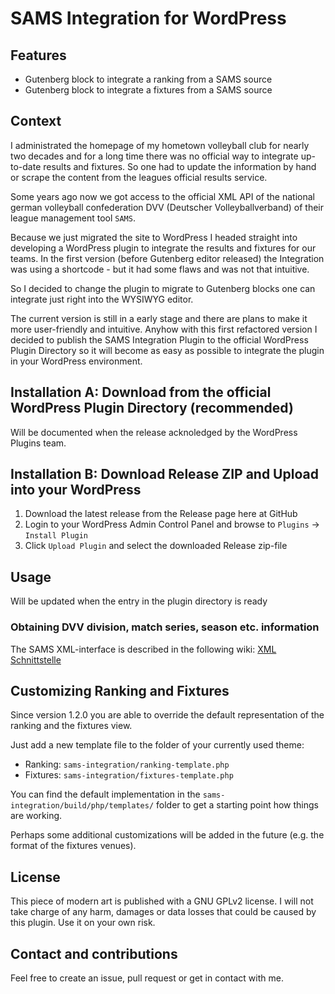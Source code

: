 # SAMS Integration for WordPress

## Features

* Gutenberg block to integrate a ranking from a SAMS source
* Gutenberg block to integrate a fixtures from a SAMS source

## Context

I administrated the homepage of my hometown volleyball club for nearly two decades and for a long time there was no official way to integrate up-to-date results and fixtures.
So one had to update the information by hand or scrape the content from the leagues official results service.

Some years ago now we got access to the official XML API of the national german volleyball confederation DVV (Deutscher Volleyballverband) of their league management tool `SAMS`.

Because we just migrated the site to WordPress I headed straight into developing a WordPress plugin to integrate the results and fixtures for our teams.
In the first version (before Gutenberg editor released) the Integration was using a shortcode - but it had some flaws and was not that intuitive.

So I decided to change the plugin to migrate to Gutenberg blocks one can integrate just right into the WYSIWYG editor.

The current version is still in a early stage and there are plans to make it more user-friendly and intuitive.
Anyhow with this first refactored version I decided to publish the SAMS Integration Plugin to the official WordPress Plugin Directory so it will become as easy as possible to integrate the plugin in your WordPress environment.


## Installation A: Download from the official WordPress Plugin Directory (recommended)

Will be documented when the release acknoledged by the WordPress Plugins team.

## Installation B: Download Release ZIP and Upload into your WordPress

1. Download the latest release from the Release page here at GitHub
1. Login to your WordPress Admin Control Panel and browse to `Plugins` -> `Install Plugin`
1. Click `Upload Plugin` and select the downloaded Release zip-file


## Usage

Will be updated when the entry in the plugin directory is ready

### Obtaining DVV division, match series, season etc. information
The SAMS XML-interface is described in the following wiki:
[XML Schnittstelle](http://wiki.sams-server.de/wiki/XML-Schnittstelle#Spielplan_und_Ergebnisse)


## Customizing Ranking and Fixtures

Since version 1.2.0 you are able to override the default representation of the ranking and the fixtures view.

Just add a new template file to the folder of your currently used theme:

* Ranking: `sams-integration/ranking-template.php`
* Fixtures: `sams-integration/fixtures-template.php`

You can find the default implementation in the `sams-integration/build/php/templates/` folder to get a starting point how things are working.

Perhaps some additional customizations will be added in the future (e.g. the format of the fixtures venues).


## License
This piece of modern art is published with a GNU GPLv2 license. I will not take charge of any harm, damages or data losses that could be caused by this plugin. Use it on your own risk.

## Contact and contributions
Feel free to create an issue, pull request or get in contact with me.
